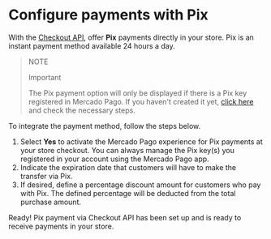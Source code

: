 # Configure payments with Pix

With the [Checkout API](/developers/en/guides/checkout-api/landing), offer **Pix** payments directly in your store. Pix is ​​an instant payment method available 24 hours a day.

> NOTE
>
> Important
>
> The Pix payment option will only be displayed if there is a Pix key registered in Mercado Pago. If you haven't created it yet, [click here](https://www.youtube.com/watch?v=60tApKYVnkA) and check the necessary steps.

To integrate the payment method, follow the steps below.

1. Select **Yes** to activate the Mercado Pago experience for Pix payments at your store checkout. You can always manage the Pix key(s) you registered in your account using the Mercado Pago app.
2. Indicate the expiration date that customers will have to make the transfer via Pix.
3. If desired, define a percentage discount amount for customers who pay with Pix. The defined percentage will be deducted from the total purchase amount.

Ready! Pix payment via Checkout API has been set up and is ready to receive payments in your store.